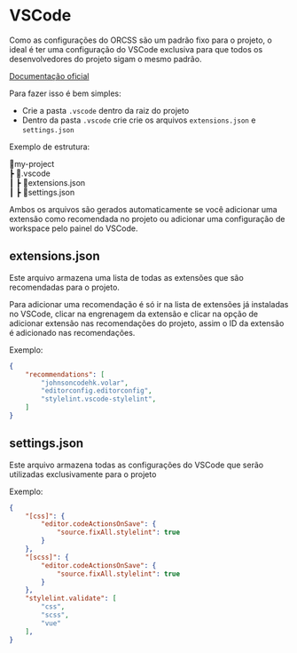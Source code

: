 # VSCode
Como as configurações do ORCSS são um padrão fixo para o projeto, o ideal é ter uma configuração do VSCode exclusiva para que todos os desenvolvedores do projeto sigam o mesmo padrão.

[Documentação oficial](https://code.visualstudio.com/docs/getstarted/settings)

Para fazer isso é bem simples:
- Crie a pasta `.vscode` dentro da raiz do projeto
- Dentro da pasta `.vscode` crie crie os arquivos `extensions.json` e `settings.json`

Exemplo de estrutura:

📂my-project\
 ┣ 📂.vscode\
 ┃ ┣ 📜extensions.json\
 ┃ ┣ 📜settings.json

Ambos os arquivos são gerados automaticamente se você adicionar uma extensão como recomendada no projeto ou adicionar uma configuração de workspace pelo painel do VSCode.

## extensions.json
Este arquivo armazena uma lista de todas as extensões que são recomendadas para o projeto.

Para adicionar uma recomendação é só ir na lista de extensões já instaladas no VSCode, clicar na engrenagem da extensão e clicar na opção de adicionar extensão nas recomendações do projeto, assim o ID da extensão é adicionado nas recomendações. 

Exemplo:
```json
{
	"recommendations": [
		"johnsoncodehk.volar",
		"editorconfig.editorconfig",
		"stylelint.vscode-stylelint",
	]
}
```

## settings.json
Este arquivo armazena todas as configurações do VSCode que serão utilizadas exclusivamente para o projeto

Exemplo:
```json
{
	"[css]": {
		"editor.codeActionsOnSave": {
			"source.fixAll.stylelint": true
		}
	},
	"[scss]": {
		"editor.codeActionsOnSave": {
			"source.fixAll.stylelint": true
		}
	},
	"stylelint.validate": [
		"css",
		"scss",
		"vue"
	],
}
```